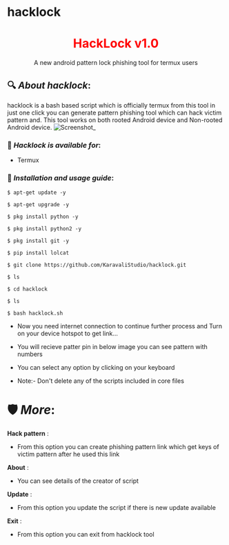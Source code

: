 # hacklock
<font color="red"><h1 align="center">HackLock v1.0</h1></font>
<p align="center">
      A new android pattern lock phishing tool for termux users
</p>

## 🔍 ***About hacklock***:

hacklock is a bash based script which is officially termux from this tool in just one click you can generate pattern phishing tool which can hack victim pattern and. This tool works on both rooted Android device and Non-rooted Android device.
![Screenshot_](https://user-images.githubusercontent.com/49580304/IMG_20200419_215804.jpg )

### 📌 ***Hacklock is available for***:

* Termux

### 📌 ***Installation and usage guide***:
```
$ apt-get update -y
```
```
$ apt-get upgrade -y
```
```
$ pkg install python -y 
```
```
$ pkg install python2 -y
```
```
$ pkg install git -y
```
```
$ pip install lolcat
```
```
$ git clone https://github.com/KaravaliStudio/hacklock.git
```
```
$ ls
```
```
$ cd hacklock
```
```
$ ls
```
```
$ bash hacklock.sh
```

* Now you need internet connection to continue further process and Turn on your device hotspot to get link...

* You will recieve patter pin in below image you can see pattern with numbers

* You can select any option by clicking on your keyboard

* Note:- Don't delete any of the scripts included in core files

# 🛡 ***More***:

__Hack pattern__ :
- From this option you can create phishing pattern link which get keys of victim pattern after he used this link

__About__ :
- You can see details of the creator of script

__Update__ :
- From this option you update the script if there is new update available

__Exit__ :
- From this option you can exit from hacklock tool 
